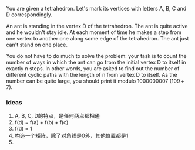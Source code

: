 You are given a tetrahedron. Let's mark its vertices with letters A, B, C and D correspondingly.


An ant is standing in the vertex D of the tetrahedron. The ant is quite active and he wouldn't stay idle. At each moment of time he makes a step from one vertex to another one along some edge of the tetrahedron. The ant just can't stand on one place.

You do not have to do much to solve the problem: your task is to count the number of ways in which the ant can go from the initial vertex D to itself in exactly n steps. In other words, you are asked to find out the number of different cyclic paths with the length of n from vertex D to itself. As the number can be quite large, you should print it modulo 1000000007 (109 + 7).



### ideas
1. A, B, C, D的特点，是任何两点都相通
2. f(d) = f(a) + f(b) + f(c)
3. f(d) = 1
4. 构造一个矩阵，除了对角线是0外，其他位置都是1
5. 